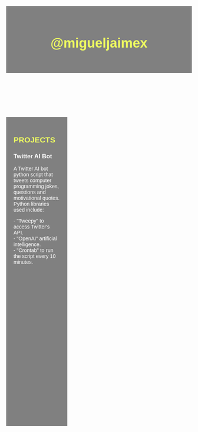 <html>
	<head>
	<link rel="stylesheet" href="https://use.fontawesome.com/releases/v5.8.2/css/all.css">
	<title>@migueljaimex</title>
<style>
/* Layout */
header {
  background-color: gray;
  padding: 30px;
  text-align: center;
  font-size: 30px;
  color: white;
}
aside {
  float: left;
  padding: 20px;
  width: 25%;
  background-color: gray;
  height: 800px;
}
	/* Text Formatting */
		h1 {color:#efff60; font-family: Arial, Helvetica, sans-serif;}
		h2 {color:#efff60; font-family: Arial, Helvetica, sans-serif; font-size: larger;}
		h3 {color:rgb(253, 253, 253); font-family: Arial, Helvetica, sans-serif;}
		p {color:rgb(255, 255, 255); font-family: Arial, Helvetica, sans-serif; max-width: 640px;}
		a {color:gray; font-family: Arial, Helvetica, sans-serif; max-width: 640px;}
</style>
<header>
<h2>@migueljaimex</h2>
<!-- Instagram Button -->
<a href="https://instagram.com/migueljaimex">
	<span style="font-size: 2.0rem;">
		<span style="color: rgb(255, 0, 149);">
		   <i class="fab fa-instagram"></i>
		</span>
	</span>
 </a>
<!-- Twitter Button -->
<a href="https://twitter.com/migueljaimex" target="_blank">
    <span style="font-size: 2.0rem;">
        <span style="color: rgb(29, 161, 242);">
            <i class="fab fa-twitter"></i>
        </span>
    </span>
</a>
</header>
	</head>


<aside>
<!-- TITLE  -->
<h1>PROJECTS</h1>
<!-- Entry #1 -->
	<h3> Twitter AI Bot </h3> 
	<p>A Twitter AI bot python script that tweets computer programming jokes, questions and motivational quotes. Python libraries used include:</p>
		<p>- "Tweepy" to access Twitter's API. <br>
		- "OpenAI" artificial intelligence. <br>
		- "Crontab" to run the script every 10 minutes.</p>
<!-- Twitter Bot Embed Code -->
<a href="https://twitter.com/M_Bot22?ref_src=twsrc%5Etfw" class="twitter-follow-button" data-size="large" data-show-count="false">Follow @M_Bot22</a><script async src="https://platform.twitter.com/widgets.js" charset="utf-8"></script>
</aside>
</html>
